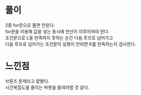 # 풀이
2중 for문으로 풀면 안된다.  
for문을 이용해 값을 넣는 동시에 연산이 이루어져야 한다.  
조건문으로 L을 만족하지 못하는 순간 다음 루프로 넘어가고  
다음 루프로 넘어가는 조건문이 실행이 안되면 K를 만족하는지 검사한다.  

# 느낀점  
브론즈 문제라고 얕봤다.  
시간복잡도를 줄이는 버릇을 들여야할 것 같다.
